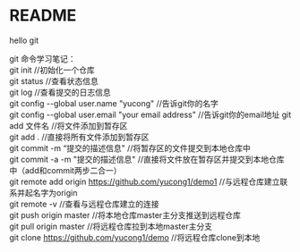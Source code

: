 # README

hello git

git 命令学习笔记：  
git init	//初始化一个仓库  
git status 	//查看状态信息  
git log 	//查看提交的日志信息  
git config --global user.name "yucong"    //告诉git你的名字  
git config --global user.email "your email address"   //告诉git你的email地址
git add 文件名	 //将文件添加到暂存区  
git add . 	//直接将所有文件添加到暂存区  
git commit -m “提交的描述信息" 	     //将暂存区的文件提交到本地仓库中  
git commit -a -m "提交的描述信息"    //直接将文件放在暂存区并提交到本地仓库中（add和commit两步二合一）    
git remote add origin https://github.com/yucong1/demo1	  //与远程仓库建立联系并起名字为origin   
git remote -v	//查看与远程仓库建立的连接  
git push origin master	   //将本地仓库master主分支推送到远程仓库   
git pull origin master     //将远程仓库拉到本地master主分支  
git clone https://github.com/yucong1/demo    //将远程仓库clone到本地
